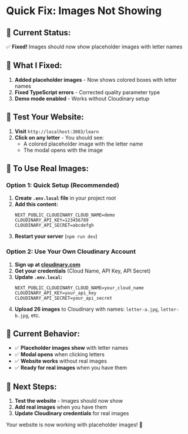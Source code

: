 # Quick Fix: Images Not Showing

## 🎯 **Current Status:**

✅ **Fixed!** Images should now show placeholder images with letter names

## 🚀 **What I Fixed:**

1. **Added placeholder images** - Now shows colored boxes with letter names
2. **Fixed TypeScript errors** - Corrected quality parameter type
3. **Demo mode enabled** - Works without Cloudinary setup

## 🎯 **Test Your Website:**

1. **Visit** `http://localhost:3003/learn`
2. **Click on any letter** - You should see:
   - A colored placeholder image with the letter name
   - The modal opens with the image

## 🎯 **To Use Real Images:**

### **Option 1: Quick Setup (Recommended)**

1. **Create `.env.local` file** in your project root
2. **Add this content:**
   ```env
   NEXT_PUBLIC_CLOUDINARY_CLOUD_NAME=demo
   CLOUDINARY_API_KEY=123456789
   CLOUDINARY_API_SECRET=abcdefgh
   ```
3. **Restart your server** (`npm run dev`)

### **Option 2: Use Your Own Cloudinary Account**

1. **Sign up at [cloudinary.com](https://cloudinary.com)**
2. **Get your credentials** (Cloud Name, API Key, API Secret)
3. **Update `.env.local`:**
   ```env
   NEXT_PUBLIC_CLOUDINARY_CLOUD_NAME=your_cloud_name
   CLOUDINARY_API_KEY=your_api_key
   CLOUDINARY_API_SECRET=your_api_secret
   ```
4. **Upload 26 images** to Cloudinary with names: `letter-a.jpg`, `letter-b.jpg`, etc.

## 🎯 **Current Behavior:**

- ✅ **Placeholder images show** with letter names
- ✅ **Modal opens** when clicking letters
- ✅ **Website works** without real images
- ✅ **Ready for real images** when you have them

## 🎯 **Next Steps:**

1. **Test the website** - Images should now show
2. **Add real images** when you have them
3. **Update Cloudinary credentials** for real images

Your website is now working with placeholder images! 🎉
